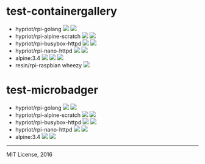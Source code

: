 # test-containergallery

- hypriot/rpi-golang
[![](https://badges.container.gallery/image/hypriot/rpi-golang.svg)](https://container.gallery "Get your cool 🐳 Badges at Container.Gallery")
[![](https://badges.container.gallery/version/hypriot/rpi-golang.svg)](https://container.gallery "Get your cool 🐳 Badges at Container.Gallery")
- hypriot/rpi-alpine-scratch
[![](https://badges.container.gallery/image/hypriot/rpi-alpine-scratch.svg)](https://container.gallery "Get your cool 🐳 Badges at Container.Gallery")
[![](https://badges.container.gallery/version/hypriot/rpi-alpine-scratch.svg)](https://container.gallery "Get your cool 🐳 Badges at Container.Gallery")
- hypriot/rpi-busybox-httpd
[![](https://badges.container.gallery/image/hypriot/rpi-busybox-httpd.svg)](https://container.gallery "Get your cool 🐳 Badges at Container.Gallery")
[![](https://badges.container.gallery/version/hypriot/rpi-busybox-httpd.svg)](https://container.gallery "Get your cool 🐳 Badges at Container.Gallery")
- hypriot/rpi-nano-httpd
[![](https://badges.container.gallery/image/hypriot/rpi-nano-httpd.svg)](https://container.gallery "Get your cool 🐳 Badges at Container.Gallery")
[![](https://badges.container.gallery/version/hypriot/rpi-nano-httpd.svg)](https://container.gallery "Get your cool 🐳 Badges at Container.Gallery")
- alpine:3.4
[![](https://badges.container.gallery/image/alpine:3.4.svg)](https://container.gallery "Get your cool 🐳 Badges at Container.Gallery")
[![](https://badges.container.gallery/version/alpine:3.4.svg)](https://container.gallery "Get your cool 🐳 Badges at Container.Gallery")
[![](https://img.shields.io/badge/quality-A+-blue.svg)](https://container.gallery "Get your cool 🐳 Badges at Container.Gallery")
- resin/rpi-raspbian wheezy
[![](https://img.shields.io/badge/33MBx87MB-13layers-blue.svg)](https://container.gallery "Get your cool 🐳 Badges at Container.Gallery")



# test-microbadger

- hypriot/rpi-golang
[![](https://images.microbadger.com/badges/image/hypriot/rpi-golang.svg)](https://microbadger.com/images/hypriot/rpi-golang "Get your own image badge on microbadger.com")
[![](https://images.microbadger.com/badges/version/hypriot/rpi-golang.svg)](https://microbadger.com/images/hypriot/rpi-golang "Get your own version badge on microbadger.com")
- hypriot/rpi-alpine-scratch
[![](https://images.microbadger.com/badges/image/hypriot/rpi-alpine-scratch.svg)](https://microbadger.com/images/hypriot/rpi-alpine-scratch "Get your own image badge on microbadger.com")
[![](https://images.microbadger.com/badges/version/hypriot/rpi-alpine-scratch.svg)](https://microbadger.com/images/hypriot/rpi-alpine-scratch "Get your own version badge on microbadger.com")
- hypriot/rpi-busybox-httpd
[![](https://images.microbadger.com/badges/image/hypriot/rpi-busybox-httpd.svg)](https://microbadger.com/images/hypriot/rpi-busybox-httpd "Get your own image badge on microbadger.com")
[![](https://images.microbadger.com/badges/version/hypriot/rpi-busybox-httpd.svg)](https://microbadger.com/images/hypriot/rpi-busybox-httpd "Get your own version badge on microbadger.com")
- hypriot/rpi-nano-httpd
[![](https://images.microbadger.com/badges/image/hypriot/rpi-nano-httpd.svg)](https://microbadger.com/images/hypriot/rpi-nano-httpd "Get your own image badge on microbadger.com")
[![](https://images.microbadger.com/badges/version/hypriot/rpi-nano-httpd.svg)](https://microbadger.com/images/hypriot/rpi-nano-httpd "Get your own version badge on microbadger.com")
- alpine:3.4
[![](https://images.microbadger.com/badges/image/alpine:3.4.svg)](https://microbadger.com/images/alpine:3.4 "Get your own image badge on microbadger.com")
[![](https://images.microbadger.com/badges/version/alpine:3.4.svg)](https://microbadger.com/images/hypriot/rpi-nano-httpd "Get your own version badge on microbadger.com")

---
MIT License, 2016
